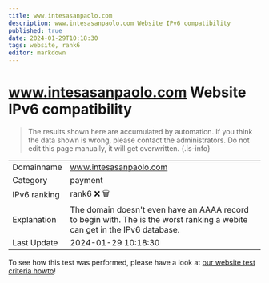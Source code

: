 ```yaml
---
title: www.intesasanpaolo.com
description: www.intesasanpaolo.com Website IPv6 compatibility
published: true
date: 2024-01-29T10:18:30
tags: website, rank6
editor: markdown
---
```


# www.intesasanpaolo.com Website IPv6 compatibility

> The results shown here are accumulated by automation. If you think the data shown is wrong, please contact the administrators. 
> Do not edit this page manually, it will get overwritten.
{.is-info}


|   |   |
| - | - |
| Domainname | www.intesasanpaolo.com
| Category | payment |
| IPv6 ranking | rank6 :x: :wastebasket: |
| Explanation | The domain doesn't even have an AAAA record to begin with. The is the worst ranking a webite can get in the IPv6 database. |
| Last Update | 2024-01-29 10:18:30 |

To see how this test was performed, please have a look at [our website test criteria howto](/howto/testcriteria/website)!

